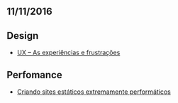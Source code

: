 11/11/2016
----------

## Design
* [UX – As experiências e frustrações](https://jovemnerd.com.br/nerdcast/nerdtech/ux/)

## Perfomance
* [Criando sites estáticos extremamente performáticos](https://leandrooriente.com/criando-sites-estaticos-extremamente-performaticos/)

